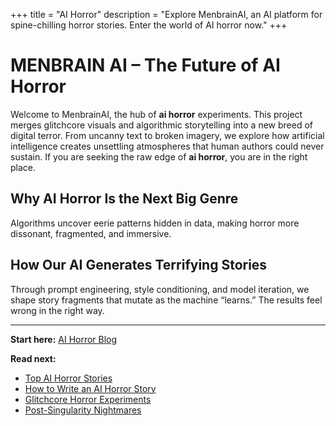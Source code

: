 +++
title = "AI Horror"
description = "Explore MenbrainAI, an AI platform for spine-chilling horror stories. Enter the world of AI horror now."
+++

# MENBRAIN AI – The Future of AI Horror

Welcome to MenbrainAI, the hub of **ai horror** experiments. This project merges glitchcore visuals and algorithmic storytelling into a new breed of digital terror. From uncanny text to broken imagery, we explore how artificial intelligence creates unsettling atmospheres that human authors could never sustain. If you are seeking the raw edge of **ai horror**, you are in the right place.

## Why AI Horror Is the Next Big Genre

Algorithms uncover eerie patterns hidden in data, making horror more dissonant, fragmented, and immersive.

## How Our AI Generates Terrifying Stories

Through prompt engineering, style conditioning, and model iteration, we shape story fragments that mutate as the machine “learns.” The results feel wrong in the right way.

---

**Start here:** [AI Horror Blog](/blog/)

**Read next:**

- [Top AI Horror Stories](/blog/top-ai-horror-stories/)
- [How to Write an AI Horror Story](/blog/ai-horror-writing/)
- [Glitchcore Horror Experiments](/blog/glitchcore-horror/)
- [Post-Singularity Nightmares](/blog/post-singularity-nightmares/)
